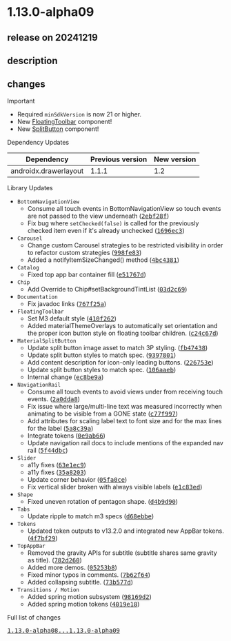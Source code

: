 # 1.13.0-alpha09

## release on 20241219

## description

## changes

Important

* Required <code>minSdkVersion</code> is now 21 or higher.
* New <a href="https://github.com/material-components/material-components-android/blob/master/docs/components/FloatingToolBar.md">FloatingToolbar</a> component!
* New <a href="https://github.com/material-components/material-components-android/blob/master/docs/components/Button.md#split-button">SplitButton</a> component!

Dependency Updates

|      Dependency       | Previous version | New version |
|-----------------------|------------------|-------------|
| androidx.drawerlayout | 1.1.1            | 1.2         |

Library Updates

* <code>BottomNavigationView</code>
  * Consume all touch events in BottomNavigationView so touch events are not passed to the view underneath (<a class="commit-link" data-hovercard-type="commit" data-hovercard-url="https://github.com/material-components/material-components-android/commit/2ebf28fdb55e4196871e833cbac7a5cf45ecf6b4/hovercard" href="https://github.com/material-components/material-components-android/commit/2ebf28fdb55e4196871e833cbac7a5cf45ecf6b4"><tt>2ebf28f</tt></a>)
  * Fix bug where <code>setChecked(false)</code> is called for the previously checked item even if it's already unchecked (<a class="commit-link" data-hovercard-type="commit" data-hovercard-url="https://github.com/material-components/material-components-android/commit/1696ec3dcd6e0283e912ba5f8bbf3775f8d1ea69/hovercard" href="https://github.com/material-components/material-components-android/commit/1696ec3dcd6e0283e912ba5f8bbf3775f8d1ea69"><tt>1696ec3</tt></a>)
* <code>Carousel</code>
  * Change custom Carousel strategies to be restricted visibility in order to refactor custom strategies (<a class="commit-link" data-hovercard-type="commit" data-hovercard-url="https://github.com/material-components/material-components-android/commit/998fe833e252964b821fda0225b82c05828f80a8/hovercard" href="https://github.com/material-components/material-components-android/commit/998fe833e252964b821fda0225b82c05828f80a8"><tt>998fe83</tt></a>)
  * Added a notifyItemSizeChanged() method (<a class="commit-link" data-hovercard-type="commit" data-hovercard-url="https://github.com/material-components/material-components-android/commit/4bc4381e241b98331059b05196c1414c6ba6a0ca/hovercard" href="https://github.com/material-components/material-components-android/commit/4bc4381e241b98331059b05196c1414c6ba6a0ca"><tt>4bc4381</tt></a>)
* <code>Catalog</code>
  * Fixed top app bar container fill (<a class="commit-link" data-hovercard-type="commit" data-hovercard-url="https://github.com/material-components/material-components-android/commit/e51767d18cc472b85dee4f3c9ee7ec4d36336d01/hovercard" href="https://github.com/material-components/material-components-android/commit/e51767d18cc472b85dee4f3c9ee7ec4d36336d01"><tt>e51767d</tt></a>)
* <code>Chip</code>
  * Add Override to Chip#setBackgroundTintList (<a class="commit-link" data-hovercard-type="commit" data-hovercard-url="https://github.com/material-components/material-components-android/commit/03d2c693cbd5c60396c2c92f1620db0b7d55ac94/hovercard" href="https://github.com/material-components/material-components-android/commit/03d2c693cbd5c60396c2c92f1620db0b7d55ac94"><tt>03d2c69</tt></a>)
* <code>Documentation</code>
  * Fix javadoc links (<a class="commit-link" data-hovercard-type="commit" data-hovercard-url="https://github.com/material-components/material-components-android/commit/767f25aa490ce6bb5490f8af0d2d8749446bd61b/hovercard" href="https://github.com/material-components/material-components-android/commit/767f25aa490ce6bb5490f8af0d2d8749446bd61b"><tt>767f25a</tt></a>)
* <code>FloatingToolbar</code>
  * Set M3 default style (<a class="commit-link" data-hovercard-type="commit" data-hovercard-url="https://github.com/material-components/material-components-android/commit/410f262649fa7e1b77c97c456ab49c9fd39588be/hovercard" href="https://github.com/material-components/material-components-android/commit/410f262649fa7e1b77c97c456ab49c9fd39588be"><tt>410f262</tt></a>)
  * Added materialThemeOverlays to automatically set orientation and the proper icon button style on floating toolbar children. (<a class="commit-link" data-hovercard-type="commit" data-hovercard-url="https://github.com/material-components/material-components-android/commit/c24c67db2562680fff285b311369eb494b038c84/hovercard" href="https://github.com/material-components/material-components-android/commit/c24c67db2562680fff285b311369eb494b038c84"><tt>c24c67d</tt></a>)
* <code>MaterialSplitButton</code>
  * Update split button image asset to match 3P styling. (<a class="commit-link" data-hovercard-type="commit" data-hovercard-url="https://github.com/material-components/material-components-android/commit/fb474385824ac3a89d7db77405e5a80765b18b8c/hovercard" href="https://github.com/material-components/material-components-android/commit/fb474385824ac3a89d7db77405e5a80765b18b8c"><tt>fb47438</tt></a>)
  * Update split button styles to match spec. (<a class="commit-link" data-hovercard-type="commit" data-hovercard-url="https://github.com/material-components/material-components-android/commit/9397801ac7f70b2632ffd3091db16de02a50eb4d/hovercard" href="https://github.com/material-components/material-components-android/commit/9397801ac7f70b2632ffd3091db16de02a50eb4d"><tt>9397801</tt></a>)
  * Add content description for icon-only leading buttons. (<a class="commit-link" data-hovercard-type="commit" data-hovercard-url="https://github.com/material-components/material-components-android/commit/226753e506826d4ab8d18b220d56a414db847b76/hovercard" href="https://github.com/material-components/material-components-android/commit/226753e506826d4ab8d18b220d56a414db847b76"><tt>226753e</tt></a>)
  * Update split button styles to match spec. (<a class="commit-link" data-hovercard-type="commit" data-hovercard-url="https://github.com/material-components/material-components-android/commit/106aaeb2d4b7dfb44bfb43b0c60df5afbb838f7c/hovercard" href="https://github.com/material-components/material-components-android/commit/106aaeb2d4b7dfb44bfb43b0c60df5afbb838f7c"><tt>106aaeb</tt></a>)
  * Internal change (<a class="commit-link" data-hovercard-type="commit" data-hovercard-url="https://github.com/material-components/material-components-android/commit/ec8be9ab57b25318986519d73d72021b0f8c1792/hovercard" href="https://github.com/material-components/material-components-android/commit/ec8be9ab57b25318986519d73d72021b0f8c1792"><tt>ec8be9a</tt></a>)
* <code>NavigationRail</code>
  * Consume all touch events to avoid views under from receiving touch events. (<a class="commit-link" data-hovercard-type="commit" data-hovercard-url="https://github.com/material-components/material-components-android/commit/2a0dda873c901c8b12c29b64a2f69cb73f87e9a2/hovercard" href="https://github.com/material-components/material-components-android/commit/2a0dda873c901c8b12c29b64a2f69cb73f87e9a2"><tt>2a0dda8</tt></a>)
  * Fix issue where large/multi-line text was measured incorrectly when animating to be visible from a GONE state (<a class="commit-link" data-hovercard-type="commit" data-hovercard-url="https://github.com/material-components/material-components-android/commit/c77f997f3399895ea30c72411f1c950622833165/hovercard" href="https://github.com/material-components/material-components-android/commit/c77f997f3399895ea30c72411f1c950622833165"><tt>c77f997</tt></a>)
  * Add attributes for scaling label text to font size and for the max lines for the label (<a class="commit-link" data-hovercard-type="commit" data-hovercard-url="https://github.com/material-components/material-components-android/commit/5a8c39a1bf14feb82f3cc92eeb8f5b06da7abd4c/hovercard" href="https://github.com/material-components/material-components-android/commit/5a8c39a1bf14feb82f3cc92eeb8f5b06da7abd4c"><tt>5a8c39a</tt></a>)
  * Integrate tokens (<a class="commit-link" data-hovercard-type="commit" data-hovercard-url="https://github.com/material-components/material-components-android/commit/0e9ab6616d60a7c7fdee73a49e5c96e1281a824a/hovercard" href="https://github.com/material-components/material-components-android/commit/0e9ab6616d60a7c7fdee73a49e5c96e1281a824a"><tt>0e9ab66</tt></a>)
  * Update navigation rail docs to include mentions of the expanded nav rail (<a class="commit-link" data-hovercard-type="commit" data-hovercard-url="https://github.com/material-components/material-components-android/commit/5f44dbcf4b146a5be89318edee3c15d90c63d997/hovercard" href="https://github.com/material-components/material-components-android/commit/5f44dbcf4b146a5be89318edee3c15d90c63d997"><tt>5f44dbc</tt></a>)
* <code>Slider</code>
  * a11y fixes (<a class="commit-link" data-hovercard-type="commit" data-hovercard-url="https://github.com/material-components/material-components-android/commit/63e1ec9a54bcfe7e1b37c182019aa596b6f26311/hovercard" href="https://github.com/material-components/material-components-android/commit/63e1ec9a54bcfe7e1b37c182019aa596b6f26311"><tt>63e1ec9</tt></a>)
  * a11y fixes (<a class="commit-link" data-hovercard-type="commit" data-hovercard-url="https://github.com/material-components/material-components-android/commit/35a82030f5216ce0abfefe53f48b01e005490a5c/hovercard" href="https://github.com/material-components/material-components-android/commit/35a82030f5216ce0abfefe53f48b01e005490a5c"><tt>35a8203</tt></a>)
  * Update corner behavior (<a class="commit-link" data-hovercard-type="commit" data-hovercard-url="https://github.com/material-components/material-components-android/commit/05fa0ce58fc0c7b396f41d6f227385839c6145e9/hovercard" href="https://github.com/material-components/material-components-android/commit/05fa0ce58fc0c7b396f41d6f227385839c6145e9"><tt>05fa0ce</tt></a>)
  * Fix vertical slider broken with always visible labels (<a class="commit-link" data-hovercard-type="commit" data-hovercard-url="https://github.com/material-components/material-components-android/commit/e1c83edbcb3c718de763a080c01b8bb804201a68/hovercard" href="https://github.com/material-components/material-components-android/commit/e1c83edbcb3c718de763a080c01b8bb804201a68"><tt>e1c83ed</tt></a>)
* <code>Shape</code>
  * Fixed uneven rotation of pentagon shape. (<a class="commit-link" data-hovercard-type="commit" data-hovercard-url="https://github.com/material-components/material-components-android/commit/d4b9d90ee1cb2a0f2c6ead544de5cd55550f41e7/hovercard" href="https://github.com/material-components/material-components-android/commit/d4b9d90ee1cb2a0f2c6ead544de5cd55550f41e7"><tt>d4b9d90</tt></a>)
* <code>Tabs</code>
  * Update ripple to match m3 specs (<a class="commit-link" data-hovercard-type="commit" data-hovercard-url="https://github.com/material-components/material-components-android/commit/d68ebbebdf08f7cf320dee7b9dd36398516935db/hovercard" href="https://github.com/material-components/material-components-android/commit/d68ebbebdf08f7cf320dee7b9dd36398516935db"><tt>d68ebbe</tt></a>)
* <code>Tokens</code>
  * Updated token outputs to v13.2.0 and integrated new AppBar tokens. (<a class="commit-link" data-hovercard-type="commit" data-hovercard-url="https://github.com/material-components/material-components-android/commit/4f7bf293ea56c00b48b909ced4e77dec6b2b8c7e/hovercard" href="https://github.com/material-components/material-components-android/commit/4f7bf293ea56c00b48b909ced4e77dec6b2b8c7e"><tt>4f7bf29</tt></a>)
* <code>TopAppBar</code>
  * Removed the gravity APIs for subtitle (subtitle shares same gravity as title). (<a class="commit-link" data-hovercard-type="commit" data-hovercard-url="https://github.com/material-components/material-components-android/commit/782d2607da1a1eb5b7ecf2c7c16bc8f04ceeca22/hovercard" href="https://github.com/material-components/material-components-android/commit/782d2607da1a1eb5b7ecf2c7c16bc8f04ceeca22"><tt>782d260</tt></a>)
  * Added more demos. (<a class="commit-link" data-hovercard-type="commit" data-hovercard-url="https://github.com/material-components/material-components-android/commit/05253b86d3119b721ef96f8479064dc78216c8ea/hovercard" href="https://github.com/material-components/material-components-android/commit/05253b86d3119b721ef96f8479064dc78216c8ea"><tt>05253b8</tt></a>)
  * Fixed minor typos in comments. (<a class="commit-link" data-hovercard-type="commit" data-hovercard-url="https://github.com/material-components/material-components-android/commit/7b62f646c79320b470a1962f4dd2b8e236fb98b9/hovercard" href="https://github.com/material-components/material-components-android/commit/7b62f646c79320b470a1962f4dd2b8e236fb98b9"><tt>7b62f64</tt></a>)
  * Added collapsing subtitle. (<a class="commit-link" data-hovercard-type="commit" data-hovercard-url="https://github.com/material-components/material-components-android/commit/73b577dd6a9c1f889dbef616ad63f575d735b919/hovercard" href="https://github.com/material-components/material-components-android/commit/73b577dd6a9c1f889dbef616ad63f575d735b919"><tt>73b577d</tt></a>)
* <code>Transitions / Motion</code>
  * Added spring motion subsystem (<a class="commit-link" data-hovercard-type="commit" data-hovercard-url="https://github.com/material-components/material-components-android/commit/98169d21c40e3de1ad649f1c56e2bc3c6baf9115/hovercard" href="https://github.com/material-components/material-components-android/commit/98169d21c40e3de1ad649f1c56e2bc3c6baf9115"><tt>98169d2</tt></a>)
  * Added spring motion tokens (<a class="commit-link" data-hovercard-type="commit" data-hovercard-url="https://github.com/material-components/material-components-android/commit/4019e182e6944e8c263ecc0db034ce037eab2dde/hovercard" href="https://github.com/material-components/material-components-android/commit/4019e182e6944e8c263ecc0db034ce037eab2dde"><tt>4019e18</tt></a>)

Full list of changes

<a class="commit-link" href="https://github.com/material-components/material-components-android/compare/1.13.0-alpha08...1.13.0-alpha09"><tt>1.13.0-alpha08...1.13.0-alpha09</tt></a>

